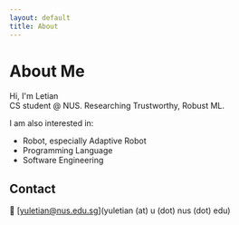 ```yaml
---
layout: default
title: About
---
```

# About Me

Hi, I'm Letian  
CS student @ NUS. Researching Trustworthy, Robust ML.

I am also interested in:

- Robot, especially Adaptive Robot
- Programming Language
- Software Engineering

## Contact
📧 [yuletian@nus.edu.sg](yuletian (at) u (dot) nus (dot) edu)
